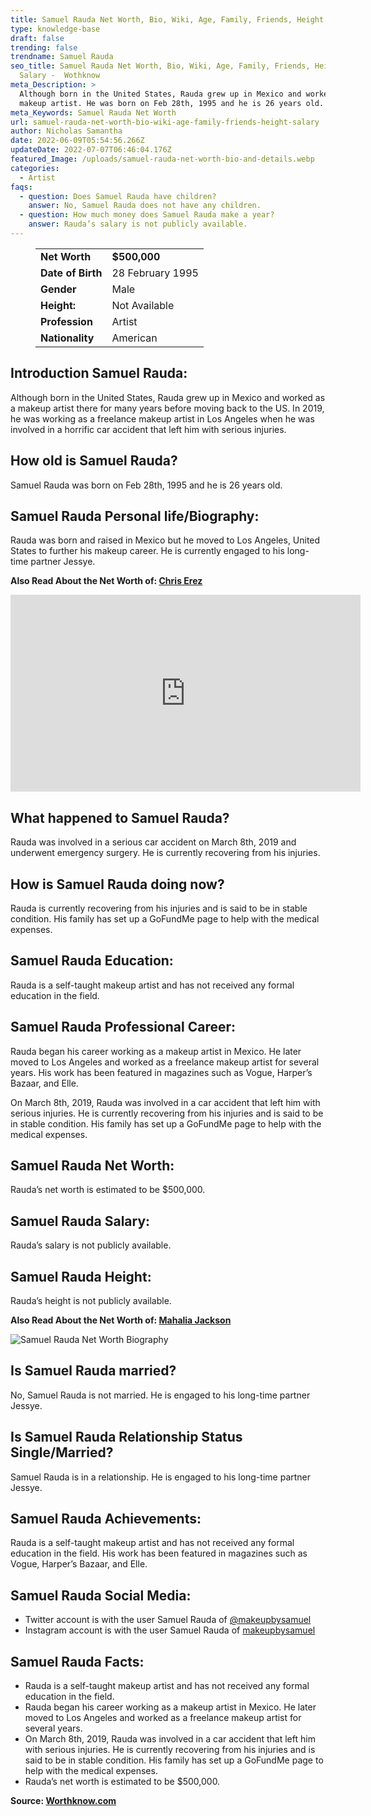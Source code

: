 ```yaml
---
title: Samuel Rauda Net Worth, Bio, Wiki, Age, Family, Friends, Height & Salary
type: knowledge-base
draft: false
trending: false
trendname: Samuel Rauda
seo_title: Samuel Rauda Net Worth, Bio, Wiki, Age, Family, Friends, Height &
  Salary -  Wothknow
meta_Description: >
  Although born in the United States, Rauda grew up in Mexico and worked as a
  makeup artist. He was born on Feb 28th, 1995 and he is 26 years old. 
meta_Keywords: Samuel Rauda Net Worth
url: samuel-rauda-net-worth-bio-wiki-age-family-friends-height-salary
author: Nicholas Samantha
date: 2022-06-09T05:54:56.266Z
updateDate: 2022-07-07T06:46:04.176Z
featured_Image: /uploads/samuel-rauda-net-worth-bio-and-details.webp
categories:
  - Artist
faqs:
  - question: Does Samuel Rauda have children?
    answer: No, Samuel Rauda does not have any children.
  - question: How much money does Samuel Rauda make a year?
    answer: Rauda’s salary is not publicly available.
---
```

<figure class="wp-block-table is-style-stripes">
  <table>
    <tbody>
      <tr>
        <td>
          <strong>Net Worth</strong>
        </td>
        <td>
          <strong>$500,000</strong>
        </td>
      </tr>
      <tr>
        <td>
          <strong>Date of Birth</strong>
        </td>
        <td>28 February 1995</td>
      </tr>
      <tr>
        <td>
          <strong>Gender</strong>
        </td>
        <td>Male</td>
      </tr>
      <tr>
        <td>
          <strong>Height:</strong>
        </td>
        <td>Not Available</td>
      </tr>
      <tr>
        <td>
          <strong>Profession</strong>
        </td>
        <td>Artist</td>
      </tr>
      <tr>
        <td>
          <strong>Nationality</strong>
        </td>
        <td>American</td>
      </tr>
    </tbody>
  </table>
</figure>

## **Introduction Samuel Rauda:**

Although born in the United States, Rauda grew up in Mexico and worked as a makeup artist there for many years before moving back to the US. In 2019, he was working as a freelance makeup artist in Los Angeles when he was involved in a horrific car accident that left him with serious injuries. 

## **How old is Samuel Rauda?**

Samuel Rauda was born on Feb 28th, 1995 and he is 26 years old. 

## **Samuel Rauda Personal life/Biography:**

Rauda was born and raised in Mexico but he moved to Los Angeles, United States to further his makeup career. He is currently engaged to his long-time partner Jessye.

**Also Read About the Net Worth of: <a href="https://worthknow.com/chris-erez-net-worth-bio-age-family-friends-height-salary/" target="_blank" rel="noopener">Chris Erez</a>**

<iframe width="560" height="315" src="https://www.youtube.com/embed/utjHeOKE5dM" title="YouTube video player" frameborder="0" allow="accelerometer; autoplay; clipboard-write; encrypted-media; gyroscope; picture-in-picture" allowfullscreen></iframe>

## **What happened to Samuel Rauda?**

Rauda was involved in a serious car accident on March 8th, 2019 and underwent emergency surgery. He is currently recovering from his injuries. 

## **How is Samuel Rauda doing now?**

Rauda is currently recovering from his injuries and is said to be in stable condition. His family has set up a GoFundMe page to help with the medical expenses. 

## **Samuel Rauda Education:**

Rauda is a self-taught makeup artist and has not received any formal education in the field. 

## **Samuel Rauda Professional Career:**

Rauda began his career working as a makeup artist in Mexico. He later moved to Los Angeles and worked as a freelance makeup artist for several years. His work has been featured in magazines such as Vogue, Harper’s Bazaar, and Elle. 

On March 8th, 2019, Rauda was involved in a car accident that left him with serious injuries. He is currently recovering from his injuries and is said to be in stable condition. His family has set up a GoFundMe page to help with the medical expenses. 

## **Samuel Rauda Net Worth:**

Rauda’s net worth is estimated to be $500,000. 

## **Samuel Rauda Salary:**

Rauda’s salary is not publicly available. 

## **Samuel Rauda Height:**

Rauda’s height is not publicly available. 

**Also Read About the Net Worth of: <a href="https://worthknow.com/mahalia-jackson-net-worth-bio-wiki-age-family-friends-height-salary/" target="_blank" rel="noopener">Mahalia Jackson</a>**

![Samuel Rauda Net Worth Biography](/uploads/samuel-rauda-net-worth.webp)

## **Is Samuel Rauda married?**

No, Samuel Rauda is not married. He is engaged to his long-time partner Jessye. 

## **Is Samuel Rauda Relationship Status Single/Married?**

Samuel Rauda is in a relationship. He is engaged to his long-time partner Jessye. 

## **Samuel Rauda Achievements:**

Rauda is a self-taught makeup artist and has not received any formal education in the field. His work has been featured in magazines such as Vogue, Harper’s Bazaar, and Elle. 

## **Samuel Rauda Social Media:**

* Twitter account is with the user Samuel Rauda of <a href="https://twitter.com/makeupbysamuel" target="_blank" rel="nofollow" rel="noopener">@makeupbysamuel</a>
* Instagram account is with the user Samuel Rauda of <a href="https://www.instagram.com/makeupbysamuel/" target="_blank" rel="nofollow" rel="noopener">makeupbysamuel</a>

## **Samuel Rauda Facts:**

* Rauda is a self-taught makeup artist and has not received any formal education in the field. 
* Rauda began his career working as a makeup artist in Mexico. He later moved to Los Angeles and worked as a freelance makeup artist for several years. 
* On March 8th, 2019, Rauda was involved in a car accident that left him with serious injuries. He is currently recovering from his injuries and is said to be in stable condition. His family has set up a GoFundMe page to help with the medical expenses. 
* Rauda’s net worth is estimated to be $500,000.

**Source: <a href="https://worthknow.com/" target="_blank" rel="noopener">Worthknow.com</a>**
